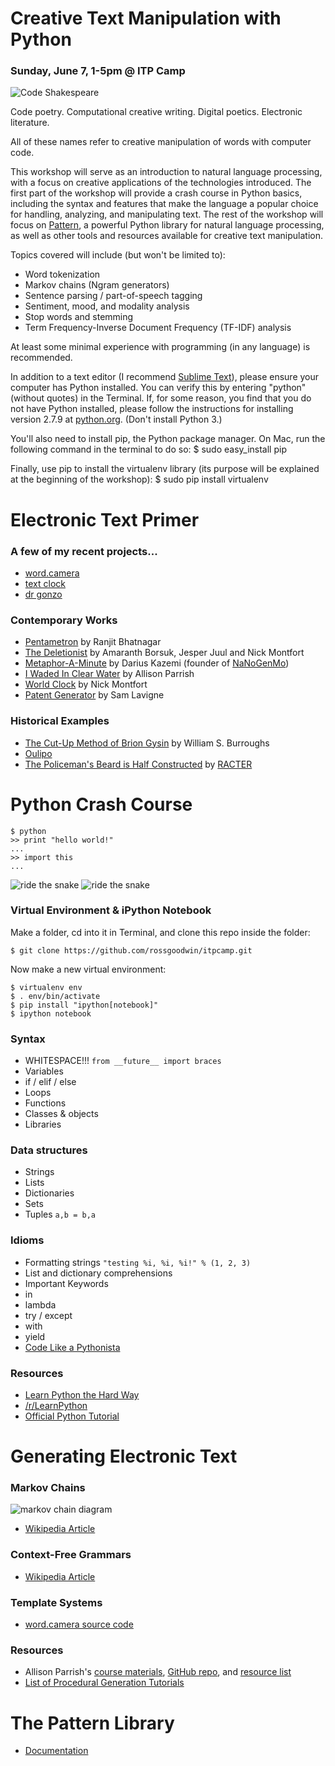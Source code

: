 # Creative Text Manipulation with Python
### Sunday, June 7, 1-5pm @ ITP Camp

![Code Shakespeare](http://i.imgur.com/JoSJnyw.jpg)

Code poetry. Computational creative writing. Digital poetics. Electronic literature.

All of these names refer to creative manipulation of words with computer code.

This workshop will serve as an introduction to natural language processing, with a focus on creative applications of the technologies introduced. The first part of the workshop will provide a crash course in Python basics, including the syntax and features that make the language a popular choice for handling, analyzing, and manipulating text. The rest of the workshop will focus on [Pattern](http://www.clips.ua.ac.be/pages/pattern), a powerful Python library for natural language processing, as well as other tools and resources available for creative text manipulation.

Topics covered will include (but won't be limited to): 
* Word tokenization 
* Markov chains (Ngram generators) 
* Sentence parsing / part-of-speech tagging 
* Sentiment, mood, and modality analysis 
* Stop words and stemming 
* Term Frequency-Inverse Document Frequency (TF-IDF) analysis

At least some minimal experience with programming (in any language) is recommended.

In addition to a text editor (I recommend [Sublime Text](http://www.sublimetext.com/)), please ensure your computer has Python installed. You can verify this by entering "python" (without quotes) in the Terminal. If, for some reason, you find that you do not have Python installed, please follow the instructions for installing version 2.7.9 at [python.org](http://www.python.org). (Don't install Python 3.)

You'll also need to install pip, the Python package manager. On Mac, run the following command in the terminal to do so: 
    $ sudo easy_install pip

Finally, use pip to install the virtualenv library (its purpose will be explained at the beginning of the workshop): 
    $ sudo pip install virtualenv


# Electronic Text Primer

### A few of my recent projects...
* [word.camera](https://word.camera)
* [text clock](http://rossgoodwin.com/clock)
* [dr gonzo](http://www.thehypertext.com/2015/02/19/dr-gonzo/)

### Contemporary Works
* [Pentametron](https://twitter.com/pentametron) by Ranjit Bhatnagar
* [The Deletionist](http://thedeletionist.com/) by Amaranth Borsuk, Jesper Juul and Nick Montfort
* [Metaphor-A-Minute](https://twitter.com/metaphorminute) by Darius Kazemi (founder of [NaNoGenMo](https://github.com/dariusk/NaNoGenMo-2014/))
* [I Waded In Clear Water](http://aparrish.github.io/nanogenmo2014/final.pdf) by Allison Parrish
* [World Clock](http://nickm.com/post/2013/11/world-clock/) by Nick Montfort
* [Patent Generator](http://lav.io/2014/05/transform-any-text-into-a-patent-application/) by Sam Lavigne

### Historical Examples
* [The Cut-Up Method of Brion Gysin](https://github.com/rossgoodwin/cutup) by William S. Burroughs
* [Oulipo](http://en.wikipedia.org/wiki/Oulipo)
* [The Policeman's Beard is Half Constructed](http://www.ubu.com/historical/racter/index.html) by [RACTER](http://www.myabandonware.com/game/racter-4m/play)


# Python Crash Course

    $ python
    >> print "hello world!"
    ...
    >> import this
    ...

![ride the snake](http://i.imgur.com/lRxcHLA.gif)
![ride the snake](http://i.imgur.com/71f0mB2.gif)

### Virtual Environment & iPython Notebook

Make a folder, cd into it in Terminal, and clone this repo inside the folder:

    $ git clone https://github.com/rossgoodwin/itpcamp.git

Now make a new virtual environment:

    $ virtualenv env
    $ . env/bin/activate
    $ pip install "ipython[notebook]"
    $ ipython notebook

### Syntax
* WHITESPACE!!! `from __future__ import braces`
* Variables
* if / elif / else
* Loops
* Functions
* Classes & objects
* Libraries

### Data structures
* Strings
* Lists
* Dictionaries
* Sets
* Tuples `a,b = b,a`

### Idioms
* Formatting strings `"testing %i, %i, %i!" % (1, 2, 3)`
* List and dictionary comprehensions
* Important Keywords
 * in
 * lambda
 * try / except
 * with
 * yield
* [Code Like a Pythonista](http://python.net/~goodger/projects/pycon/2007/idiomatic/handout.html)

### Resources
* [Learn Python the Hard Way](http://learnpythonthehardway.org/book/)
* [/r/LearnPython](http://reddit.com/r/learnpython)
* [Official Python Tutorial](https://docs.python.org/2/tutorial/)


# Generating Electronic Text

### Markov Chains
![markov chain diagram](http://i.imgur.com/kwSjqJE.png)
* [Wikipedia Article](http://en.wikipedia.org/wiki/Markov_chain)

### Context-Free Grammars
* [Wikipedia Article](http://en.wikipedia.org/wiki/Context-free_grammar)

### Template Systems
* [word.camera source code](https://github.com/rossgoodwin/photosynthesis)

### Resources
* Allison Parrish's [course materials](http://rwet.decontextualize.com/), [GitHub repo](https://github.com/aparrish/rwet-examples), and [resource list](https://github.com/aparrish/text-resources)
* [List of Procedural Generation Tutorials](http://procjam.tumblr.com/post/99689402659/procedural-generation-tutorials-getting-started)


# The Pattern Library

* [Documentation](http://www.clips.ua.ac.be/pages/pattern)
